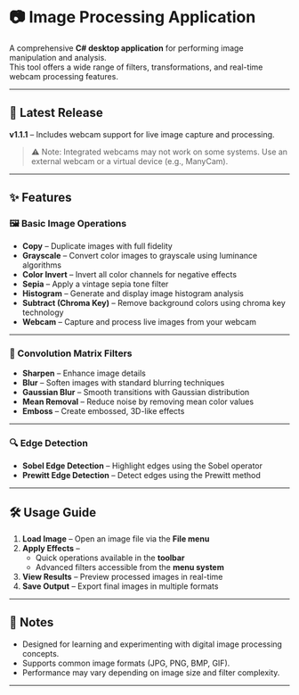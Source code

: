 ﻿# 📷 Image Processing Application

A comprehensive **C# desktop application** for performing image manipulation and analysis.  
This tool offers a wide range of filters, transformations, and real-time webcam processing features.

---

## 🚀 Latest Release
**v1.1.1** – Includes webcam support for live image capture and processing.  
> ⚠️ Note: Integrated webcams may not work on some systems. Use an external webcam or a virtual device (e.g., ManyCam).  

---

## ✨ Features

### 🖼 Basic Image Operations
- **Copy** – Duplicate images with full fidelity  
- **Grayscale** – Convert color images to grayscale using luminance algorithms  
- **Color Invert** – Invert all color channels for negative effects  
- **Sepia** – Apply a vintage sepia tone filter  
- **Histogram** – Generate and display image histogram analysis  
- **Subtract (Chroma Key)** – Remove background colors using chroma key technology  
- **Webcam** – Capture and process live images from your webcam  

---

### 🎨 Convolution Matrix Filters
- **Sharpen** – Enhance image details  
- **Blur** – Soften images with standard blurring techniques  
- **Gaussian Blur** – Smooth transitions with Gaussian distribution  
- **Mean Removal** – Reduce noise by removing mean color values  
- **Emboss** – Create embossed, 3D-like effects  

---

### 🔍 Edge Detection
- **Sobel Edge Detection** – Highlight edges using the Sobel operator  
- **Prewitt Edge Detection** – Detect edges using the Prewitt method  

---

## 🛠 Usage Guide
1. **Load Image** – Open an image file via the **File menu**  
2. **Apply Effects** –  
   - Quick operations available in the **toolbar**  
   - Advanced filters accessible from the **menu system**  
3. **View Results** – Preview processed images in real-time  
4. **Save Output** – Export final images in multiple formats  

---

## 📌 Notes
- Designed for learning and experimenting with digital image processing concepts.  
- Supports common image formats (JPG, PNG, BMP, GIF).  
- Performance may vary depending on image size and filter complexity.  

---